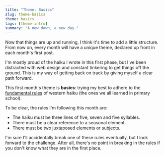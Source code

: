 ```yaml
---
title: "Theme: Basics"
slug: theme-basics
theme: basics
tags: [theme-intro]
summary: "A new dawn, a new day."
---
```


Now that things are up and running, I think it's time to add a little structure.
From now on, every month will have a unique theme, declared up front in each month's first post.

I'm mostly proud of the haiku I wrote in this first phase, but I've been distracted with web design and constant tinkering to get things off the ground.
This is my way of getting back on track by giving myself a clear path forward.

This first month's theme is **basics**: trying my best to adhere to the [fundamental rules][1] of western haiku (the ones we all learned in primary school).

To be clear, the rules I'm following this month are:

- The haiku must be three lines of five, seven and five syllables.
- There must be a clear reference to a seasonal element.
- There must be two juxtaposed elements or subjects.

I'm sure I'll accidentally break one of these rules eventually, but I look forward to the challenge.
After all, there's no point in breaking in the rules if you don't know what they are in the first place.

[1]: https://en.wikipedia.org/wiki/Haiku_in_English

